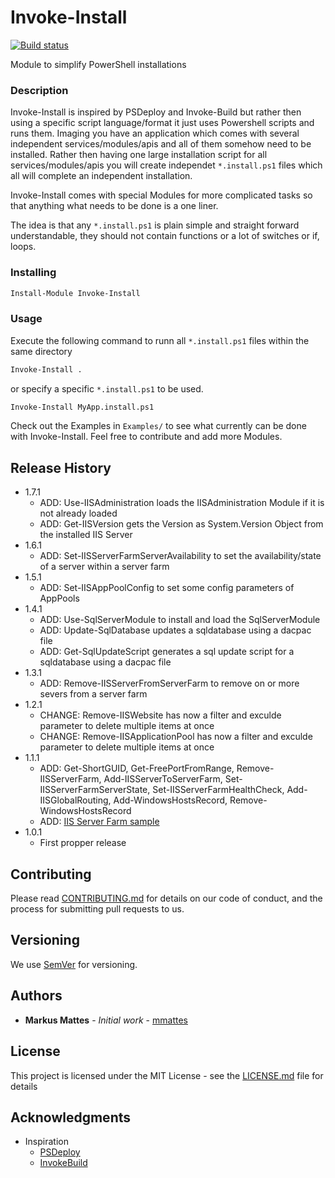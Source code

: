 # Invoke-Install

[![Build status](https://ci.appveyor.com/api/projects/status/vjynfakil886epi1/branch/master?svg=true)](https://ci.appveyor.com/project/mmattes/invoke-install/branch/master)

Module to simplify PowerShell installations

### Description 

Invoke-Install is inspired by PSDeploy and Invoke-Build but rather then using a specific script language/format it just uses Powershell scripts and runs them. Imaging you have an application which comes with several independent services/modules/apis and all of them somehow need to be installed. Rather then having one large installation script for all services/modules/apis you will create independet ```*.install.ps1``` files which all will complete an independent installation.

Invoke-Install comes with special Modules for more complicated tasks so that anything what needs to be done is a one liner. 

The idea is that any ```*.install.ps1``` is plain simple and straight forward understandable, they should not contain functions or a lot of switches or if, loops. 

### Installing

```ps
Install-Module Invoke-Install

```

### Usage

Execute the following command to runn all ```*.install.ps1``` files within the same directory

```ps
Invoke-Install .

```

or specify a specific ```*.install.ps1``` to be used. 

```ps
Invoke-Install MyApp.install.ps1

```

Check out the Examples in ``Examples/`` to see what currently can be done with Invoke-Install. Feel free to contribute and add more Modules. 

## Release History

* 1.7.1
    * ADD: Use-IISAdministration loads the IISAdministration Module if it is not already loaded
    * ADD: Get-IISVersion gets the Version as System.Version Object from the installed IIS Server
* 1.6.1
    * ADD: Set-IISServerFarmServerAvailability to set the availability/state of a server within a server farm
* 1.5.1
    * ADD: Set-IISAppPoolConfig to set some config parameters of AppPools
* 1.4.1
	* ADD: Use-SqlServerModule to install and load the SqlServerModule
	* ADD: Update-SqlDatabase updates a sqldatabase using a dacpac file 
	* ADD: Get-SqlUpdateScript generates a sql update script for a sqldatabase using a dacpac file
* 1.3.1
	* ADD: Remove-IISServerFromServerFarm to remove on or more severs from a server farm
* 1.2.1
    * CHANGE: Remove-IISWebsite has now a filter and exculde parameter to delete multiple items at once
    * CHANGE: Remove-IISApplicationPool has now a filter and exculde parameter to delete multiple items at once
* 1.1.1
    * ADD: Get-ShortGUID, Get-FreePortFromRange, Remove-IISServerFarm, Add-IISServerToServerFarm, Set-IISServerFarmServerState, Set-IISServerFarmHealthCheck, Add-IISGlobalRouting, Add-WindowsHostsRecord, Remove-WindowsHostsRecord
    * ADD: [IIS Server Farm sample](Examples/IISSiteWithServerFarm.install.ps1)
* 1.0.1
    * First propper release

## Contributing

Please read [CONTRIBUTING.md](Doc/CONTRIBUTING.md) for details on our code of conduct, and the process for submitting pull requests to us.

## Versioning

We use [SemVer](http://semver.org/) for versioning.

## Authors

* **Markus Mattes** - *Initial work* - [mmattes](https://github.com/mmattes)

## License

This project is licensed under the MIT License - see the [LICENSE.md](LICENSE.md) file for details

## Acknowledgments

* Inspiration 
    * [PSDeploy](https://github.com/RamblingCookieMonster/PSDeploy)
    * [InvokeBuild](https://github.com/nightroman/Invoke-Build)
